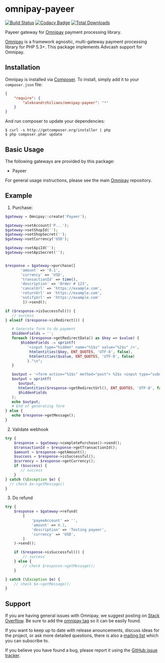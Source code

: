 # omnipay-payeer
[![Build Status](https://travis-ci.org/aleksandrzhiliaev/omnipay-payeer.svg?branch=master)](https://travis-ci.org/aleksandrzhiliaev/omnipay-payeer)
[![Codacy Badge](https://api.codacy.com/project/badge/Grade/55a566d55cbd4192b6a49cd753c39dde)](https://www.codacy.com/app/sassoftinc/omnipay-payeer?utm_source=github.com&amp;utm_medium=referral&amp;utm_content=aleksandrzhiliaev/omnipay-payeer&amp;utm_campaign=Badge_Grade)
[![Total Downloads](https://poser.pugx.org/aleksandrzhiliaev/omnipay-payeer/downloads)](https://packagist.org/packages/aleksandrzhiliaev/omnipay-payeer)

Payeer gateway for [Omnipay](https://github.com/thephpleague/omnipay) payment processing library.

[Omnipay](https://github.com/omnipay/omnipay) is a framework agnostic, multi-gateway payment
processing library for PHP 5.3+. This package implements Advcash support for Omnipay.

## Installation

Omnipay is installed via [Composer](http://getcomposer.org/). To install, simply add it
to your `composer.json` file:

```json
{
    "require": {
        "aleksandrzhiliaev/omnipay-payeer": "*"
    }
}
```

And run composer to update your dependencies:

    $ curl -s http://getcomposer.org/installer | php
    $ php composer.phar update

## Basic Usage

The following gateways are provided by this package:

* Payeer

For general usage instructions, please see the main [Omnipay](https://github.com/omnipay/omnipay)
repository.

## Example
1. Purchase:
```php
$gateway = Omnipay::create('Payeer');

$gateway->setAccount('P...');
$gateway->setShopId('');
$gateway->setShopSecret('');
$gateway->setCurrency('USD');

$gateway->setApiId('');
$gateway->setApiSecret('');


$response = $gateway->purchase([
       'amount' => '0.1',
       'currency' => 'USD',
       'transactionId' => time(),
       'description' => 'Order # 123',
       'cancelUrl' => 'https://example.com',
       'returnUrl' => 'https://example.com',
       'notifyUrl' => 'https://example.com'
        ])->send();

if ($response->isSuccessful()) {
   // success
} elseif ($response->isRedirect()) {

   # Generate form to do payment
   $hiddenFields = '';
   foreach ($response->getRedirectData() as $key => $value) {
       $hiddenFields .= sprintf(
          '<input type="hidden" name="%1$s" value="%2$s" />',
           htmlentities($key, ENT_QUOTES, 'UTF-8', false),
           htmlentities($value, ENT_QUOTES, 'UTF-8', false)
          )."\n";
   }

   $output = '<form action="%1$s" method="post"> %2$s <input type="submit" value="Purchase" /></form>';
   $output = sprintf(
      $output,
      htmlentities($response->getRedirectUrl(), ENT_QUOTES, 'UTF-8', false),
      $hiddenFields
   );
   echo $output;
   # End of generating form
} else {
   echo $response->getMessage();
}
```
2. Validate webhook
```php
try {
    $response = $gateway->completePurchase()->send();
    $transactionId = $response->getTransactionId();
    $amount = $response->getAmount();
    $success = $response->isSuccessful();
    $currency = $response->getCurrency();
    if ($success) {
       // success 
    }
} catch (\Exception $e) {
  // check $e->getMessage()
}
```
3. Do refund
```php
try {
    $response = $gateway->refund(
        [
            'payeeAccount' => '',
            'amount' => 0.1,
            'description' => 'Testing payeer',
            'currency' => 'USD',
        ]
    )->send();

    if ($response->isSuccessful()) {
        // success  
    } else {
        // check $response->getMessage();
    }

} catch (\Exception $e) {
    // check $e->getMessage();
}
```

## Support

If you are having general issues with Omnipay, we suggest posting on
[Stack Overflow](http://stackoverflow.com/). Be sure to add the
[omnipay tag](http://stackoverflow.com/questions/tagged/omnipay) so it can be easily found.

If you want to keep up to date with release anouncements, discuss ideas for the project,
or ask more detailed questions, there is also a [mailing list](https://groups.google.com/forum/#!forum/omnipay) which
you can subscribe to.

If you believe you have found a bug, please report it using the [GitHub issue tracker](https://github.com/aleksandrzhiliaev/omnipay-nixmoney/issues).
